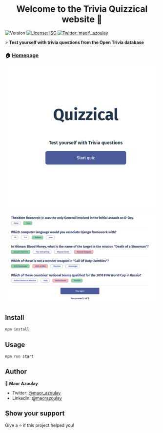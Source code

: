 <h1 align="center">Welcome to the Trivia Quizzical website 👋</h1>
<p>
  <img alt="Version" src="https://img.shields.io/badge/version-1.0.0-blue.svg?cacheSeconds=2592000" />
  <a href="#" target="_blank">
    <img alt="License: ISC" src="https://img.shields.io/badge/License-ISC-yellow.svg" />
  </a>
  <a href="https://twitter.com/maor_azoulay" target="_blank">
    <img alt="Twitter: maor\_azoulay" src="https://img.shields.io/twitter/follow/maor\_azoulay.svg?style=social" />
  </a>
</p>

<p>> <b>Test yourself with trivia questions from the Open Trivia database</b></p>

### 🏠 [Homepage](https://trivia-quizzical-react-app.netlify.app/)

![alt text](https://github.com/maorazoulay/trivia-app/blob/main/src/assets/screenshot_portal.png)


![alt text](https://github.com/maorazoulay/trivia-app/blob/main/src/assets/screenshot_trivia.png)


## Install

```sh
npm install
```

## Usage

```sh
npm run start
```

## Author

👤 **Maor Azoulay**

* Twitter: [@maor\_azoulay](https://twitter.com/maor\_azoulay)
* LinkedIn: [@maorazoulay](https://linkedin.com/in/maorazoulay)

## Show your support

Give a ⭐️ if this project helped you!
